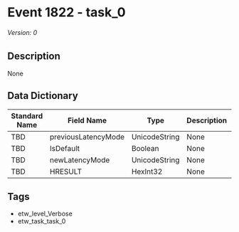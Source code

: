 # Event 1822 - task_0
###### Version: 0

## Description
None

## Data Dictionary
|Standard Name|Field Name|Type|Description|Sample Value|
|---|---|---|---|---|
|TBD|previousLatencyMode|UnicodeString|None|`None`|
|TBD|IsDefault|Boolean|None|`None`|
|TBD|newLatencyMode|UnicodeString|None|`None`|
|TBD|HRESULT|HexInt32|None|`None`|

## Tags
* etw_level_Verbose
* etw_task_task_0